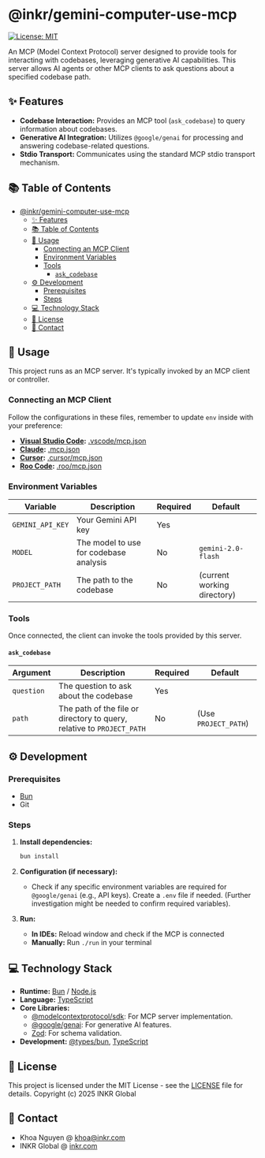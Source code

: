 # @inkr/gemini-computer-use-mcp

[![License: MIT](https://img.shields.io/badge/License-MIT-yellow.svg)](https://opensource.org/licenses/MIT)

An MCP (Model Context Protocol) server designed to provide tools for interacting with codebases, leveraging generative AI capabilities. This server allows AI agents or other MCP clients to ask questions about a specified codebase path.

## ✨ Features

- **Codebase Interaction:** Provides an MCP tool (`ask_codebase`) to query information about codebases.
- **Generative AI Integration:** Utilizes `@google/genai` for processing and answering codebase-related questions.
- **Stdio Transport:** Communicates using the standard MCP stdio transport mechanism.

## 📚 Table of Contents

- [@inkr/gemini-computer-use-mcp](#inkrgemini-computer-use-mcp)
  - [✨ Features](#-features)
  - [📚 Table of Contents](#-table-of-contents)
  - [🚀 Usage](#-usage)
    - [Connecting an MCP Client](#connecting-an-mcp-client)
    - [Environment Variables](#environment-variables)
    - [Tools](#tools)
      - [`ask_codebase`](#ask_codebase)
  - [⚙️ Development](#️-development)
    - [Prerequisites](#prerequisites)
    - [Steps](#steps)
  - [💻 Technology Stack](#-technology-stack)
  - [📜 License](#-license)
  - [📧 Contact](#-contact)

## 🚀 Usage

This project runs as an MCP server. It's typically invoked by an MCP client or controller.

### Connecting an MCP Client

Follow the configurations in these files, remember to update `env` inside with your preference:

- **[Visual Studio Code](https://code.visualstudio.com):** [.vscode/mcp.json](https://github.com/inkr-global/codebase-mcp/blob/main/.vscode/mcp.json)
- **[Claude](https://claude.ai):** [.mcp.json](https://github.com/inkr-global/codebase-mcp/blob/main/.mcp.json)
- **[Cursor](https://cursor.com):** [.cursor/mcp.json](https://github.com/inkr-global/codebase-mcp/blob/main/.mcp.json)
- **[Roo Code](https://github.com/RooVetGit/Roo-Code):** [.roo/mcp.json](https://github.com/inkr-global/codebase-mcp/blob/main/.mcp.json)

### Environment Variables

| Variable         | Description                            | Required | Default                     |
| ---------------- | -------------------------------------- | -------- | --------------------------- |
| `GEMINI_API_KEY` | Your Gemini API key                    | Yes      |                             |
| `MODEL`          | The model to use for codebase analysis | No       | `gemini-2.0-flash`          |
| `PROJECT_PATH`  | The path to the codebase               | No       | (current working directory) |

### Tools

Once connected, the client can invoke the tools provided by this server.

#### `ask_codebase`

| Argument   | Description                                                             | Required | Default               |
| ---------- | ----------------------------------------------------------------------- | -------- | --------------------- |
| `question` | The question to ask about the codebase                                  | Yes      |                       |
| `path`     | The path of the file or directory to query, relative to `PROJECT_PATH` | No       | (Use `PROJECT_PATH`) |

## ⚙️ Development

### Prerequisites

- [Bun](https://bun.sh/)
- Git

### Steps

1. **Install dependencies:**

   ```bash
   bun install
   ```

2. **Configuration (if necessary):**

   - Check if any specific environment variables are required for `@google/genai` (e.g., API keys). Create a `.env` file if needed. (Further investigation might be needed to confirm required variables).

3. **Run:**
   - **In IDEs:** Reload window and check if the MCP is connected
   - **Manually:** Run `./run` in your terminal

## 💻 Technology Stack

- **Runtime:** [Bun](https://bun.sh/) / [Node.js](https://nodejs.org/)
- **Language:** [TypeScript](https://www.typescriptlang.org/)
- **Core Libraries:**
  - [@modelcontextprotocol/sdk](https://www.npmjs.com/package/@modelcontextprotocol/sdk): For MCP server implementation.
  - [@google/genai](https://www.npmjs.com/package/@google/genai): For generative AI features.
  - [Zod](https://zod.dev/): For schema validation.
- **Development:** [@types/bun](https://www.npmjs.com/package/@types/bun), [TypeScript](https://www.npmjs.com/package/typescript)

## 📜 License

This project is licensed under the MIT License - see the [LICENSE](LICENSE) file for details.
Copyright (c) 2025 INKR Global

## 📧 Contact

- Khoa Nguyen @ [khoa@inkr.com](mailto:khoa@inkr.com)
- INKR Global @ [inkr.com](https://inkr.com)
